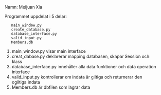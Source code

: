 Namn:
     Meijuan Xia

Programmet uppdelat i 5 delar:

       main_window.py
       create_database.py
       database_interface.py
       valid_input.py
       Members.db

1. main_window.py visar main interface
2. creat_dabase.py deklarerar mapping databasen, skapar Session och klass
3. database_interface.py innehåller alla data funktioner och data operation interface
4. valid_input.py  kontrollerar om indata är giltiga och returnerar den ogiltiga indata
5. Members.db är dbfilen som lagrar data
